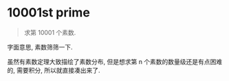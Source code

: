 # 10001st prime

> 求第 10001 个素数.

字面意思, 素数筛筛一下.

虽然有素数定理大致描绘了素数分布, 但是想求第 n 个素数的数量级还是有点困难的, 需要积分, 所以就直接凑出来了.
